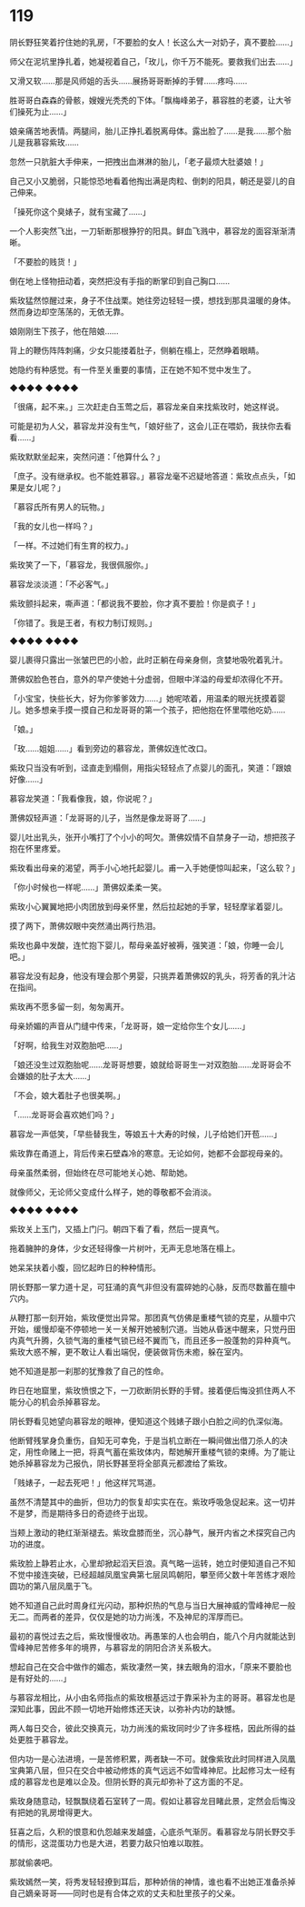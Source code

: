 # 119

阴长野狂笑着拧住她的乳房，「不要脸的女人！长这么大一对奶子，真不要脸……」

师父在泥坑里挣扎着，她凝视着自己，「玫儿，你千万不能死。要救我们出去……」

又滑又软……那是风师姐的舌头……展扬哥哥断掉的手臂……疼吗……

胜哥哥白森森的骨骸，嫂嫂光秃秃的下体。「飘梅峰弟子，慕容胜的老婆，让大爷们操死为止……」

娘亲痛苦地表情。两腿间，胎儿正挣扎着脱离母体。露出脸了……是我……那个胎儿是我慕容紫玫……

忽然一只肮脏大手伸来，一把拽出血淋淋的胎儿，「老子最烦大肚婆娘！」

自己又小又脆弱，只能惊恐地看着他掏出满是肉粒、倒刺的阳具，朝还是婴儿的自己伸来。

「操死你这个臭婊子，就有宝藏了……」

一个人影突然飞出，一刀斩断那根狰狞的阳具。鲜血飞溅中，慕容龙的面容渐渐清晰。

「不要脸的贱货！」

倒在地上怪物扭动着，突然把没有手指的断掌印到自己胸口……

紫玫猛然惊醒过来，身子不住战栗。她往旁边轻轻一摸，想找到那具温暖的身体。然而身边却空荡荡的，无依无靠。

娘刚刚生下孩子，他在陪娘……

背上的鞭伤阵阵刺痛，少女只能搂着肚子，侧躺在榻上，茫然睁着眼睛。

她隐约有种感觉。有一件至关重要的事情，正在她不知不觉中发生了。

◆◆◆◆ ◆◆◆◆

「很痛，起不来。」三次赶走白玉莺之后，慕容龙亲自来找紫玫时，她这样说。

可能是初为人父，慕容龙并没有生气，「娘好些了，这会儿正在喂奶，我扶你去看看……」

紫玫默默坐起来，突然问道：「他算什么？」

「庶子。没有继承权。也不能姓慕容。」慕容龙毫不迟疑地答道：紫玫点点头，「如果是女儿呢？」

「慕容氏所有男人的玩物。」

「我的女儿也一样吗？」

「一样。不过她们有生育的权力。」

紫玫笑了一下，「慕容龙，我很佩服你。」

慕容龙淡淡道：「不必客气。」

紫玫颤抖起来，嘶声道：「都说我不要脸，你才真不要脸！你是疯子！」

「你错了。我是王者，有权力制订规则。」

◆◆◆◆ ◆◆◆◆

婴儿裹得只露出一张皱巴巴的小脸，此时正躺在母亲身侧，贪婪地吸吮着乳汁。

萧佛奴脸色苍白，意外的早产使她十分虚弱，但眼中洋溢的母爱却浓得化不开。

「小宝宝，快些长大，好为你爹爹效力……」她呢哝着，用温柔的眼光抚摸着婴儿。她多想亲手摸一摸自己和龙哥哥的第一个孩子，把他抱在怀里喂他吃奶……

「娘。」

「玫……姐姐……」看到旁边的慕容龙，萧佛奴连忙改口。

紫玫只当没有听到，迳直走到榻侧，用指尖轻轻点了点婴儿的面孔，笑道：「跟娘好像……」

慕容龙笑道：「我看像我，娘，你说呢？」

萧佛奴轻声道：「龙哥哥的儿子，当然是像龙哥哥了……」

婴儿吐出乳头，张开小嘴打了个小小的呵欠。萧佛奴情不自禁身子一动，想把孩子抱在怀里疼爱。

紫玫看出母亲的渴望，两手小心地托起婴儿。甫一入手她便惊叫起来，「这么软？」

「你小时候也一样呢……」萧佛奴柔柔一笑。

紫玫小心翼翼地把小肉团放到母亲怀里，然后拉起她的手掌，轻轻摩挲着婴儿。

摸了两下，萧佛奴眼中突然涌出两行热泪。

紫玫也鼻中发酸，连忙抱下婴儿，帮母亲盖好被褥，强笑道：「娘，你睡一会儿吧。」

慕容龙没有起身，他没有理会那个男婴，只挑弄着萧佛奴的乳头，将芳香的乳汁沾在指间。

紫玫再不愿多留一刻，匆匆离开。

母亲娇媚的声音从门缝中传来，「龙哥哥，娘一定给你生个女儿……」

「好啊，给我生对双胞胎吧……」

「娘还没生过双胞胎呢……龙哥哥想要，娘就给哥哥生一对双胞胎……龙哥哥会不会嫌娘的肚子太大……」

「不会，娘大着肚子也很美啊。」

「……龙哥哥会喜欢她们吗？」

慕容龙一声低笑，「早些替我生，等娘五十大寿的时候，儿子给她们开苞……」

紫玫靠在甬道上，背后传来石壁森冷的寒意。无论如何，她都不会鄙视母亲的。

母亲虽然柔弱，但始终在尽可能地关心她、帮助她。

就像师父，无论师父变成什么样子，她的尊敬都不会消淡。

◆◆◆◆ ◆◆◆◆

紫玫关上玉门，又插上门闩。朝四下看了看，然后一提真气。

拖着臃肿的身体，少女还轻得像一片树叶，无声无息地落在榻上。

她呆呆扶着小腹，回忆起昨日的种种情形。

阴长野那一掌力道十足，可狂涌的真气非但没有震碎她的心脉，反而尽数蓄在膻中穴内。

从鞭打那一刻开始，紫玫便觉出异常。那团真气仿佛是重楼气锁的克星，从膻中穴开始，缓慢却毫不停顿地一关一关解开她被制穴道。当她从昏迷中醒来，只觉丹田内真气升腾，久锁气海的重楼气锁已经不翼而飞，而且还多一股蓬勃的异种真气。紫玫大惑不解，更不敢让人看出端倪，便装做背伤未癒，躲在室内。

她不知道是那一刹那的犹豫救了自己的性命。

昨日在地窟里，紫玫愤恨之下，一刀砍断阴长野的手臂。接着便后悔没抓住两人不能分心的机会杀掉慕容龙。

阴长野看见她望向慕容龙的眼神，便知道这个贱婊子跟小白脸之间的仇深似海。

他断臂残掌身负重伤，自知无可幸免，于是当机立断在一瞬间做出借刀杀人的决定，用性命赌上一把，将真气蓄在紫玫体内，帮她解开重楼气锁的束缚。为了能让她杀掉慕容龙为己报仇，阴长野甚至将全部真元都渡给了紫玫。

「贱婊子，一起去死吧！」他这样咒骂道。

虽然不清楚其中的曲折，但功力的恢复却实实在在。紫玫呼吸急促起来。这一切并不是梦，而是期待多日的奇迹终于出现。

当颊上激动的艳红渐渐褪去。紫玫盘膝而坐，沉心静气，展开内省之术探究自己内功的进度。

紫玫脸上静若止水，心里却掀起滔天巨浪。真气略一运转，她立时便知道自己不知不觉中接连突破，已经超越凤凰宝典第七层凤鸣朝阳，攀至师父数十年苦练才艰险圆功的第八层凤凰于飞。

她不知道自己此时周身红光闪动，那种炽热的气息与当日大展神威的雪峰神尼一般无二。而两者的差异，仅仅是她的功力尚浅，不及神尼的浑厚而已。

最初的喜悦过去之后，紫玫慢慢收功。再愚笨的人也会明白，能八个月内就能达到雪峰神尼苦修多年的境界，与慕容龙的阴阳合济关系极大。

想起自己在交合中做作的媚态，紫玫凄然一笑，抹去眼角的泪水，「原来不要脸也是有好处的……」

与慕容龙相比，从小由名师指点的紫玫根基远过于靠采补为主的哥哥。慕容龙也是深知此事，因此不顾一切地开始修炼还天诀，以弥补内功的缺憾。

两人每日交合，彼此交换真元，功力尚浅的紫玫同时少了许多桎梏，因此所得的益处更胜于慕容龙。

但内功一是心法进境，一是苦修积累，两者缺一不可。就像紫玫此时同样进入凤凰宝典第八层，但只在交合中被动修炼的真气远远不如雪峰神尼。比起修习太一经有成的慕容龙也是难以企及。但阴长野的真元却弥补了这方面的不足。

紫玫身随意动，轻飘飘绕着石室转了一周。假如让慕容龙目睹此景，定然会后悔没有把她的乳房增得更大。

狂喜之后，久积的恨意和仇怨越来发越盛，心底杀气渐厉。看慕容龙与阴长野交手的情形，这混蛋功力也是大进，若要力敌只怕难以取胜。

那就偷袭吧。

紫玫嫣然一笑，将秀发轻轻撩到耳后，那种娇俏的神情，谁也看不出她正准备杀掉自己嫡亲哥哥——同时也是有合体之欢的丈夫和肚里孩子的父亲。

